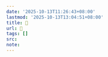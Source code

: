 ```yaml
---
date: '2025-10-13T11:26:43+08:00'
lastmod: '2025-10-13T13:04:51+08:00'
title: 󰒸
url: 󰒸
tags: []
src:
note:
---
```

